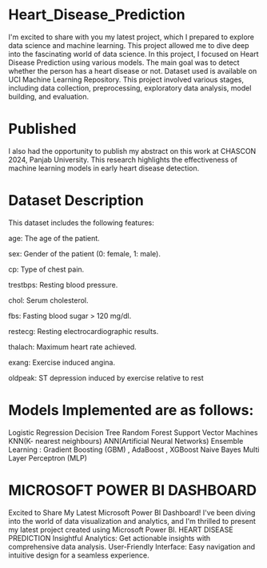 # Heart_Disease_Prediction
 I'm excited to share with you my latest project, which I prepared to explore data science and machine learning. This project allowed me to dive deep into the fascinating world of data science. In this project, I focused on Heart Disease Prediction using various models. The main goal was to detect whether the person has a heart disease or not. Dataset used is available on UCI Machine Learning Repository. This project involved various stages, including data collection, preprocessing, exploratory data analysis, model building, and evaluation.

# Published
I also had the opportunity to publish my abstract on this work at CHASCON 2024, Panjab University. This research highlights the effectiveness of machine learning models in early heart disease detection.

# Dataset Description
This dataset includes the following features:

age: The age of the patient.

sex: Gender of the patient (0: female, 1: male).

cp: Type of chest pain.

trestbps: Resting blood pressure.

chol: Serum cholesterol.

fbs: Fasting blood sugar > 120 mg/dl.

restecg: Resting electrocardiographic results.

thalach: Maximum heart rate achieved.

exang: Exercise induced angina.

oldpeak: ST depression induced by exercise relative to rest


# Models Implemented are as follows:
Logistic Regression
Decision Tree
Random Forest
Support Vector Machines
KNN(K- nearest neighbours)
ANN(Artificial Neural Networks)
Ensemble Learning : Gradient Boosting (GBM) , AdaBoost , XGBoost 
Naive Bayes
Multi Layer Perceptron (MLP)

# MICROSOFT POWER BI DASHBOARD

Excited to Share My Latest Microsoft Power BI Dashboard!
I've been diving into the world of data visualization and analytics, and I'm thrilled to present my latest project created using Microsoft Power BI.
HEART DISEASE PREDICTION
Insightful Analytics: Get actionable insights with comprehensive data analysis.
User-Friendly Interface: Easy navigation and intuitive design for a seamless experience.
